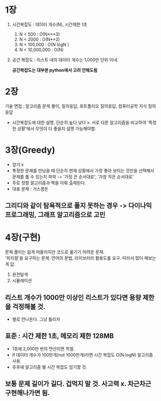 # 1장
1. 시간복잡도 : 데이터 개수(N), 시간제한 1초
   1. N < 500 : O(N***3)
   2. N < 2000 : O(N**2)
   3. N < 100,000 : O(N logN )
   4. N < 10,000,000 : O(N)

2. 공간 복잡도 : 리스트 내의 데이터 개수는 1,000만 단위 이내.

   **공간복잡도는 대부분 python에서 고려 안해도됨**


# 2장
기술 면접 : 알고리즘 문제 풀이, 질의응답, 포트폴리오 질의응답, 컴퓨터공학 지식 질의응답
- 시간복잡도에 대한 설명. 단순히 높다 낮다 x. 서로 다른 알고리즘을 비교하여 '특정한 상황'에서 무엇이 더 좋을지 설명 가능해야함.


# 3장(Greedy)
- 암기 x
- 특정한 문제를 만났을 때 단순히 현재 상황에서 가장 좋아 보이는 것만을 선택해서 문제를 풀 수 있는지 파악 -> '가장 큰 순서대로', '가장 작은 순서대로'
- 주로 정렬 알고리즘과 짝을 이뤄 출제된다.
- 대표 문제 : 거스름돈
## 그리디와 같이 탐욕적으로 풀지 못하는 경우 -> 다이나믹 프로그래밍, 그래프 알고리즘으로 고민


# 4장(구현)
문제 풀이는 쉽게 떠올리지만 코드로 옮기기 어려운 문제.  
'피지컬'을 요구하는 문제. 언어의 문법, 라이브러리 활용도를 요구. 따라서 많이 해보는게 답.  

1. 완전탐색
2. 시뮬레이션 

## 리스트 개수가 1000만 이상인 리스트가 있다면 용량 제한을 걱정해볼 것.
- 별로 안나온다. 그냥 틀리자

## 표준 : 시간 제한 1초, 메모리 제한 128MB
- 1초에 2,000만 번의 연산이면 적절.
- if 데이터 개수가 100만개(not 1000만개)라면 시간 복잡도 O(N logN) 알고리즘 사용.
- 추후에 알고리즘 별 시간 복잡도 암기할 것.

## 보통 문제 길이가 길다. 겁먹지 말 것. 사고력 x. 차근차근 구현해나가면 됨.

